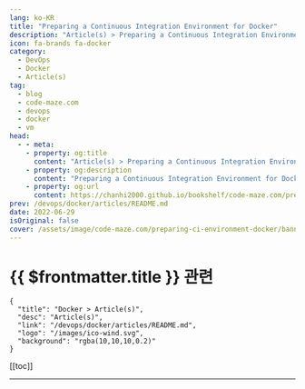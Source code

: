 ```yaml
---
lang: ko-KR
title: "Preparing a Continuous Integration Environment for Docker"
description: "Article(s) > Preparing a Continuous Integration Environment for Docker"
icon: fa-brands fa-docker
category: 
  - DevOps
  - Docker
  - Article(s)
tag: 
  - blog
  - code-maze.com
  - devops
  - docker
  - vm
head:  
  - - meta:
    - property: og:title
      content: "Article(s) > Preparing a Continuous Integration Environment for Docker"
    - property: og:description
      content: "Preparing a Continuous Integration Environment for Docker"
    - property: og:url
      content: https://chanhi2000.github.io/bookshelf/code-maze.com/preparing-ci-environment-docker.html
prev: /devops/docker/articles/README.md
date: 2022-06-29
isOriginal: false
cover: /assets/image/code-maze.com/preparing-ci-environment-docker/banner.png
---
```


# {{ $frontmatter.title }} 관련

```component VPCard
{
  "title": "Docker > Article(s)",
  "desc": "Article(s)",
  "link": "/devops/docker/articles/README.md",
  "logo": "/images/ico-wind.svg",
  "background": "rgba(10,10,10,0.2)"
}
```

[[toc]]

---

<SiteInfo
  name="Preparing a Continuous Integration Environment for Docker"
  desc="In this part, we talk about the powerful Docker CLI and go through some of the potential use cases and scenarios that Docker is useful for."
  url="https://code-maze.com/preparing-ci-environment-docker/"
  logo="/assets/image/code-maze.com/favicon.png"
  preview="/assets/image/code-maze.com/preparing-ci-environment-docker/banner.png"/>

<!-- TODO: 작성 -->
